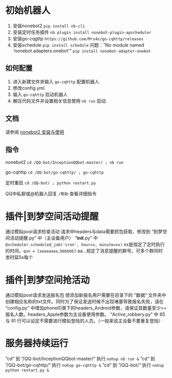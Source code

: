 # 初始机器人
1. 安装nonebot2 `pip install nb-cli`
2. 安装定时任务插件 `nb plugin install nonebot-plugin-apscheduler`
3. 安装go-cqgttp `https://github.com/Mrs4s/go-cqhttp/releases`
4. 安装schedule `pip install schedule`
问题：”No module named 'nonebot.adapters.onebot'“
`pip install nonebot-adapter-onebot`

## 如何配置

1. 进入新建文件夹输入 `go-cqhttp` 配置机器人.
2. 修改config.yml.
3. 输入 `go-cqhttp` 启动机器人
4. 解压代码文件并设置相关信息使用 `nb run` 启动.

## 文档

请参阅 [nonebot2 安装与使用](https://blog.csdn.net/a1255652/article/details/117613037)

## 指令
nonebot2 `cd /QQ-bot/InceptionQQbot-master/ ; nb run`

go-cqhttp `cd /QQ-bot/go-cqhttp/ ; go-cqhttp`

定时重启 `cd /QQ-bot/ ; python restart.py`

QQ中私聊或@机器人回复 `/帮助` 查看详细指令

# 插件|到梦空间活动提醒
通过模拟post请求检查活动
请求中headers与data需要抓包获取，修改到 “到梦空间活动提醒.py” 中（主设备用户）
“__init__.py” 中 `@scheduler.scheduled_job('cron', hour=x, minute=xx)` xx是规定了定时执行的时间。`qun = [aaaaaaaa,bbbbbb]` aa...规定了消息提醒的群号。可多个群同时发时延5s每个

# 插件|到梦空间抢活动
通过模拟post请求发送报名包
想添加新报名用户需要在目录下的 ”数据“ 文件夹中创建相应名称的txt文件。同时为了保证发送时候不出现堵塞导致报名失败，请在 “config.py” 中增加phoneID类下的headers_Android参数，请保证其数量至少>=报名人数。headers_Apple参数为主设备使用参数。
“Active_robbery.py” 中 65 与 91 行可以设定不需要进行模拟登陆的人员。（一般来说主设备不要重复登陆）

# 服务器持续运行
”cd“ 到 ”/QQ-bot/InceptionQQbot-master/“ 执行 `nohup nb run &` 
”cd“ 到 ”/QQ-bot/go-cqhttp/“ 执行 `nohup go-cqhttp &`
”cd“ 到 ”/QQ-bot/“ 执行 `nohup python restart.py &`